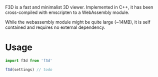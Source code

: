 F3D is a fast and minimalist 3D viewer. Implemented in C++, it has been cross-compiled with emscripten to a WebAssembly module.

While the webassembly module might be quite large (~14MB), it is self contained and requires no external dependency.

# Usage 
```javascript
import f3d from 'f3d'

f3d(settings) // todo
```
